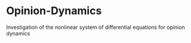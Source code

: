 # Opinion-Dynamics
Investigation of the nonlinear system of differential equations for opinion dynamics
